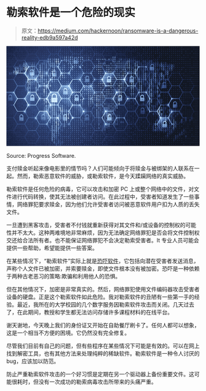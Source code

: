# 勒索软件是一个危险的现实

> 原文：<https://medium.com/hackernoon/ransomware-is-a-dangerous-reality-edb9a597a42d>

![](img/ad0549372eed27cd54841ba9bdb34d1b.png)

Source: Progress Software.

支付赎金听起来像电影里的情节吗？人们可能倾向于将赎金与被绑架的人联系在一起。然而，勒索恶意软件的威胁，或勒索软件，是今天蹂躏网络的真实威胁。

勒索软件是任何危险的病毒，它可以攻击和加密 PC 上或整个网络中的文件，对文件进行代码转换，使其无法被创建者访问。在此过程中，受害者知道发生了一些事情，网络罪犯要求赎金，因为他们允许受害者访问被恶意软件用户扣为人质的丢失文件。

一旦遭到黑客攻击，受害者不付钱就重新获得对其文件和/或设备的控制权的可能性并不太大。这种两难境地非常麻烦，因为无法确定网络罪犯是否会将文件控制权交还给合法所有者。也不能保证网络罪犯不会决定勒索受害者。It 专业人员可能会提供一些帮助，希望能提供一些答案。

在某些情况下，“勒索软件”实际上就是[恐吓软件](https://www.welivesecurity.com/2015/04/23/ransomware-pay-cybercriminals/)，它包括向潜在受害者发送消息，声称个人文件已被加密，并索要赎金，即使文件根本没有被加密。恐吓是一种依赖于两种古老恶习的策略:欺骗和利用他人的恐惧。

但在其他情况下，加密是非常真实的。然后，网络罪犯使用文件编码器攻击受害者设备的硬盘。正是这个勒索软件如此危险。我对勒索软件的丑陋有一些第一手的经验。最近，我所在的大学校园的几个数字服务因勒索软件攻击而关闭。几天过去了，在此期间，教授和学生都无法访问存储许多课程材料的在线平台。

谢天谢地，今天晚上我们的身份证又开始在自助餐厅刷卡了。任何人都可以想象，这是一个相当不方便的困境。它仍然没有完全修复。

尽管我们目前有自己的问题，但有些程序在某些情况下可能是有效的。可以在网上找到解密工具，也有其他方法来处理纯粹的稀缺软件。勒索软件是一种令人讨厌的 bug，应该加以防范。

防止严重勒索软件攻击的一个好习惯是定期在另一个驱动器上备份重要文件。这可能很耗时，但没有一次成功的勒索病毒攻击所带来的头痛严重。